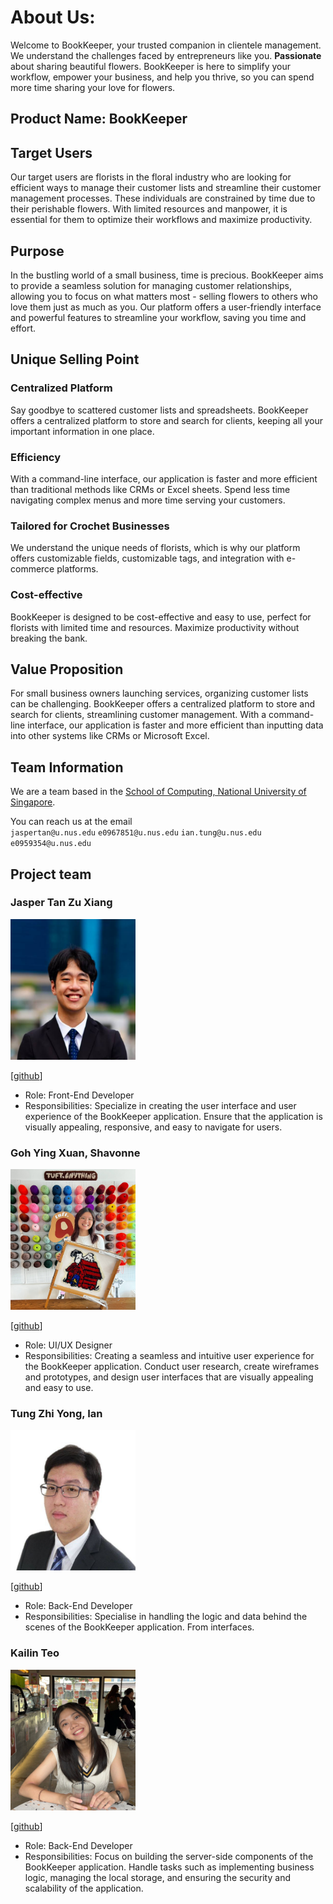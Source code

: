 # About Us:

Welcome to BookKeeper, your trusted companion in clientele management. We understand the
challenges faced by entrepreneurs like you. **Passionate** about sharing beautiful flowers.
BookKeeper is here to simplify your workflow, empower your business, and help you thrive, so you can spend more time
sharing your love for flowers.

## Product Name: BookKeeper

## Target Users

Our target users are florists in the floral industry who are looking for efficient ways to manage their
customer lists and streamline their customer management processes. These individuals are constrained by time due to
their perishable flowers. With limited resources and manpower, it is essential for them to optimize their workflows and
maximize productivity.

## Purpose

In the bustling world of a small business, time is precious. BookKeeper aims to provide a seamless solution for managing
customer relationships, allowing you to focus on what matters most - selling flowers to others who love them just as
much as you. Our platform offers a user-friendly interface and powerful features to streamline your workflow, saving
you time and effort.

## Unique Selling Point

### Centralized Platform

Say goodbye to scattered customer lists and spreadsheets. BookKeeper offers a centralized platform to store and search
for clients, keeping all your important information in one place.

### Efficiency

With a command-line interface, our application is faster and more efficient than traditional methods like CRMs or
Excel sheets. Spend less time navigating complex menus and more time serving your customers.

### Tailored for Crochet Businesses

We understand the unique needs of florists, which is why our platform offers customizable fields, customizable
tags, and integration with e-commerce platforms.

### Cost-effective

BookKeeper is designed to be cost-effective and easy to use, perfect for florists with limited time and resources.
Maximize productivity without breaking the bank.

## Value Proposition

For small business owners launching services, organizing customer lists can be challenging. BookKeeper offers a
centralized platform to store and search for clients, streamlining customer management. With a command-line interface,
our application is faster and more efficient than inputting data into other systems like CRMs or Microsoft Excel.

## Team Information

We are a team based in the [School of Computing, National University of Singapore](http://www.comp.nus.edu.sg).

You can reach us at the email  
`jaspertan@u.nus.edu` `e0967851@u.nus.edu` `ian.tung@u.nus.edu` `e0959354@u.nus.edu`

## Project team

### Jasper Tan Zu Xiang

<img src="images/jaspertzx.png" width="200px" height="225px">

[[github](https://github.com/Jaspertzx)]

* Role: Front-End Developer
* Responsibilities: Specialize in creating the user interface and user experience of the BookKeeper application. Ensure
  that the application is visually appealing, responsive, and easy to navigate for users.

### Goh Ying Xuan, Shavonne

<img src="images/shavonneg.png" width="200px" height="225px">

[[github](http://github.com/shavonneg)]

* Role: UI/UX Designer
* Responsibilities: Creating a seamless and intuitive user experience for the BookKeeper application. Conduct user
  research, create wireframes and prototypes, and design user interfaces that are visually appealing and easy to use.

### Tung Zhi Yong, Ian

<img src="images/rertyy.png" width="200px" height="225px">

[[github](http://github.com/rertyy)]

* Role: Back-End Developer
* Responsibilities: Specialise in handling the logic and data behind the scenes of the BookKeeper application. From
  interfaces.

### Kailin Teo

<img src="images/kailinteoo.png" width="200px" height="225px">

[[github](http://github.com/kailinteoo)]

* Role: Back-End Developer
* Responsibilities: Focus on building the server-side components of the BookKeeper application. Handle tasks such as
  implementing business logic, managing the local storage, and ensuring the security and scalability of the application. 
